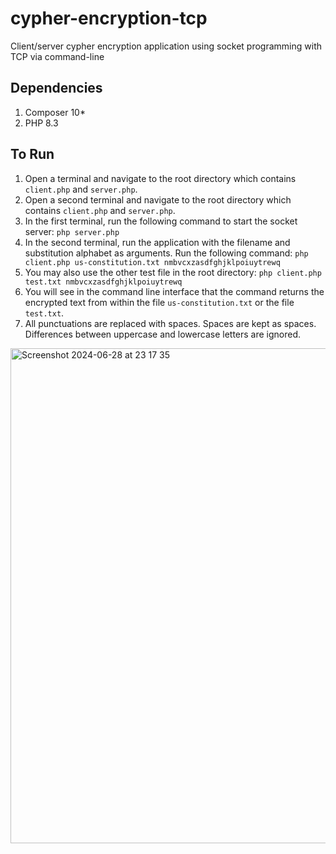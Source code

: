 # cypher-encryption-tcp
Client/server cypher encryption application using socket programming with TCP via command-line

## Dependencies

1. Composer 10*
2. PHP 8.3

## To Run
1. Open a terminal and navigate to the root directory which contains `client.php` and `server.php`.
2. Open a second terminal and navigate to the root directory which contains `client.php` and `server.php`.
3. In the first terminal, run the following command to start the socket server: `php server.php`
4. In the second terminal, run the application with the filename and substitution alphabet as arguments. Run the following command: `php client.php us-constitution.txt nmbvcxzasdfghjklpoiuytrewq`
5. You may also use the other test file in the root directory: `php client.php test.txt nmbvcxzasdfghjklpoiuytrewq`
6. You will see in the command line interface that the command returns the encrypted text from within the file `us-constitution.txt` or the file `test.txt`. 
7. All punctuations are replaced with spaces. Spaces are kept as spaces. Differences between uppercase and lowercase letters are ignored.

   
<img width="792" alt="Screenshot 2024-06-28 at 23 17 35" src="https://github.com/rosiefaulkner/cypher-encryption-tcp/assets/54520871/a8c8c9f0-c56f-4bcf-8720-604443a81a97">


